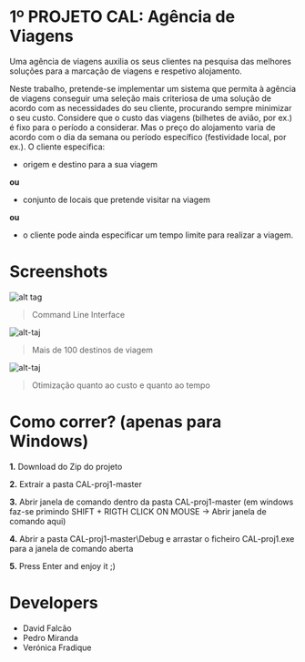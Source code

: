 # 1º PROJETO CAL: Agência de Viagens
Uma agência de viagens auxilia os seus clientes na pesquisa das melhores soluções para a marcação de viagens e respetivo alojamento.

Neste trabalho, pretende-se implementar um sistema que permita à agência de viagens conseguir uma seleção mais criteriosa de uma solução de acordo com as necessidades do seu cliente, procurando sempre minimizar o seu custo.
Considere que o custo das viagens (bilhetes de avião, por ex.) é fixo para o período a considerar. Mas o preço do alojamento varia de acordo com o dia da semana ou período específico (festividade local, por ex.).
O cliente especifica:
- origem e destino para a sua viagem

**ou**

- conjunto de locais que pretende visitar na viagem

**ou**

- o cliente pode ainda especificar um tempo limite para realizar a viagem.

# Screenshots

![alt tag](https://raw.githubusercontent.com/davidrsfalcao/CAL-proj1/master/Screenshots/Screenshot1.png)

> Command Line Interface

![alt-taj](http://image.prntscr.com/image/e78a858056ac4005bad3619b1dbad7f2.png)

> Mais de 100 destinos de viagem

![alt-taj](http://image.prntscr.com/image/97577172c81444d1a44db4250cdeef06.png)

> Otimização quanto ao custo e quanto ao tempo

# Como correr? (apenas para Windows)
**1.** Download do Zip do projeto

**2.** Extrair a pasta CAL-proj1-master

**3.** Abrir janela de comando dentro da pasta CAL-proj1-master (em windows faz-se primindo SHIFT + RIGTH CLICK ON MOUSE -> Abrir janela de comando aqui)

**4.** Abrir a pasta CAL-proj1-master\Debug e arrastar o ficheiro CAL-proj1.exe para a janela de comando aberta

**5.** Press Enter and enjoy it ;)

# Developers
- David Falcão
- Pedro Miranda
- Verónica Fradique

